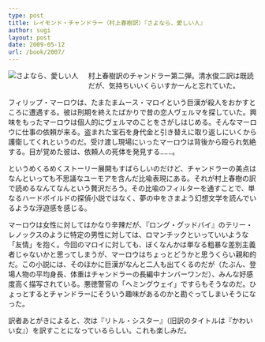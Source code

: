 ```yaml
---
type: post
title: レイモンド・チャンドラー（村上春樹訳）『さよなら、愛しい人』
author: sugi
layout: post
date: 2009-05-12
url: /book/2007/
---
```

<a href="http://www.amazon.co.jp/exec/obidos/ASIN/4152090235/chezsugi-22/ref=nosim/" onclick="_gaq.push(['_trackEvent', 'outbound-article', 'http://www.amazon.co.jp/exec/obidos/ASIN/4152090235/chezsugi-22/ref=nosim/', '']);" name="amazletlink" target="_blank"><img src="http://i2.wp.com/ecx.images-amazon.com/images/I/51iSsoWE6yL._SL160_.jpg?w=660" alt="さよなら、愛しい人" class="alignleft" style="float: left; margin: 0 20px 20px 0;" data-recalc-dims="1" /></a>

村上春樹訳のチャンドラー第二弾。清水俊二訳は既読だが、気持ちいいくらいすかーんと忘れていた。

フィリップ・マーロウは、たまたまムース・マロイという巨漢が殺人をおかすところに遭遇する。彼は刑期を終えたばかりで昔の恋人ヴェルマを探していた。興味をもったマーロウは個人的にヴェルマのことをさがしはじめる。そんなマーロウに仕事の依頼が来る。盗まれた宝石を身代金と引き替えに取り返しにいくから護衛してくれというのだ。受け渡し現場にいったマーロウは背後から殴られ気絶する。目が覚めた彼は、依頼人の死体を発見する......。

というめくるめくストーリー展開もすばらしいのだけど、チャンドラーの美点はなんといっても不思議なユーモアを含んだ比喩表現にある。それが村上春樹の訳で読めるなんてなんという贅沢だろう。その比喩のフィルターを通すことで、単なるハードボイルドの探偵小説ではなく、夢の中をさまよう幻想文学を読んでいるような浮遊感を感じる。

マーロウは女性に対してはかなり辛辣だが、『ロング・グッドバイ』のテリー・レノックスのように特定の男性に対しては、ロマンチックといっていいような「友情」を抱く。今回のマロイに対しても、ぼくなんかは単なる粗暴な差別主義者じゃないかと思ってしまうが、マーロウはちょっとどうかと思うくらい親和的だ。この小説には、そのほかに巨漢がなんと二人も出てくるのだが（たぶん、登場人物の平均身長、体重はチャンドラーの長編中ナンバーワンだ）、みんな好感度高く描写されている。悪徳警官の「ヘミングウェイ」ですらもそうなのだ。ひょっとするとチャンドラーにそういう趣味があるのかと勘ぐってしまいそうになった。

訳者あとがきによると、次は『リトル・シスター』（旧訳のタイトルは『かわいい女』）を訳すことになっているらしい。これも楽しみだ。

